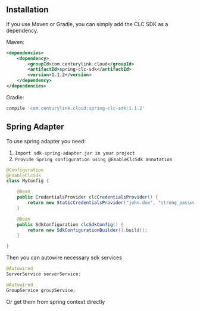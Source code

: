 Installation
------------

If you use Maven or Gradle, you can simply add the CLC SDK as a dependency.

Maven: 
```xml
<dependencies>
    <dependency>
        <groupId>com.centurylink.cloud</groupId>
        <artifactId>spring-clc-sdk</artifactId>
        <version>1.1.2</version>
    </dependency>
</dependencies>
```

Gradle:
```groovy
compile 'com.centurylink.cloud:spring-clc-sdk:1.1.2'
```


Spring Adapter
---------------
To use spring adapter you need:

1. `Import sdk-spring-adapter.jar in your project`
2. `Provide Spring configuration using @EnableClcSdk annotation`

```java
@Configuration
@EnableClcSdk
class MyConfig {

    @Bean
    public CredentialsProvider clcCredentialsProvider() {
        return new StaticCredentialsProvider("john.doe", "strong_password");
    }

    @Bean
    public SdkConfiguration clcSdkConfig() {
        return new SdkConfigurationBuilder().build();
    }

}

```

Then you can autowire necessary sdk services

```java
@Autowired
ServerService serverService;

@Autowired
GroupService groupService;
```

Or get them from spring context directly